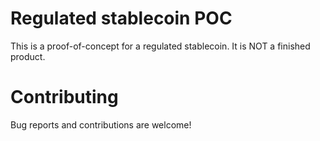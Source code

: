 # Regulated stablecoin POC

This is a proof-of-concept for a regulated stablecoin. It is NOT a finished product.

# Contributing

Bug reports and contributions are welcome!